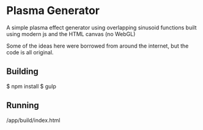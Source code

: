 # Plasma Generator

A simple plasma effect generator using overlapping sinusoid functions built
using modern js and the HTML canvas (no WebGL)

Some of the ideas here were borrowed from around the internet, but
the code is all original.

## Building

$ npm install
$ gulp

## Running

<srcroot>/app/build/index.html




